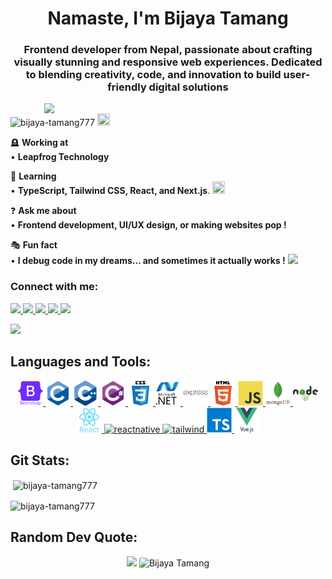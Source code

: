 <h1 align="center"> Namaste, I'm Bijaya Tamang </h1>
<h3 align="center">Frontend developer from Nepal, passionate about crafting visually stunning and responsive web experiences. Dedicated to blending creativity, code, and innovation to build user-friendly digital solutions</h3>

<img src="https://github.com/Anmol-Baranwal/Cool-GIFs-For-GitHub/assets/74038190/897cd757-ea1f-492d-aaf9-6d1674177e08" align="right" width="450">
<p align="left"><img src="https://komarev.com/ghpvc/?username=bijaya-tamang777&label=Profile%20views&color=0e75b6&style=flat" alt="bijaya-tamang777" />    <img src="https://cultofthepartyparrot.com/parrots/hd/githubparrot.gif" width="20" height="20"/></p> 

🪦 **Working at**     
   • **Leapfrog Technology**
   
📌 **Learning**  
   • **TypeScript, Tailwind CSS, React, and Next.js**.  <img src="https://cultofthepartyparrot.com/parrots/hd/dealwithitnowparrot.gif" width="20" height="20"/>
   
❓ **Ask me about**  
   • **Frontend development, UI/UX design, or making websites pop !** 
   
🎭 **Fun fact**  
   • **I debug code in my dreams...  and sometimes it actually works !** <img src="https://github.com/Anmol-Baranwal/Cool-GIFs-For-GitHub/assets/74038190/406eb3e6-caba-401d-93c8-e0a7941c84b9" width="30">&nbsp;

**<h3 align="left">Connect with me:</h3>**
<p align="left">
   <a href="https://twitter.com/yourusername" target="_blank">
      <img src="https://user-images.githubusercontent.com/74038190/235294011-b8074c31-9097-4a65-a594-4151b58743a8.gif" width="50">
   </a>
   <a href="https://www.facebook.com/profile.php?id=61559662797437" target="_blank">
      <img src="https://user-images.githubusercontent.com/74038190/235294010-ec412ef5-e3da-4efa-b1d4-0ab4d4638755.gif" width="50">
   </a>
   <a href="https://instagram.com/yourusername" target="_blank">
      <img src="https://user-images.githubusercontent.com/74038190/235294013-a33e5c43-a01c-43f6-b44d-a406d8b4ab75.gif" width="50">
   </a>
   <a href="https://github.com/yourusername" target="_blank">
      <img src="https://user-images.githubusercontent.com/74038190/235294012-0a55e343-37ad-4b0f-924f-c8431d9d2483.gif" width="50">
   </a>
   <a href="https://yourwebsite.com" target="_blank">
      <img src="https://user-images.githubusercontent.com/74038190/235294015-47144047-25ab-417c-af1b-6746820a20ff.gif" width="50">
   </a>
</p>

<img src="https://user-images.githubusercontent.com/74038190/212284115-f47cd8ff-2ffb-4b04-b5bf-4d1c14c0247f.gif" width="1000">
<br>


**<h2 align="left">Languages and Tools:</h2>**
<p align="center"> <a href="https://getbootstrap.com" target="_blank" rel="noreferrer"> <img src="https://raw.githubusercontent.com/devicons/devicon/master/icons/bootstrap/bootstrap-plain-wordmark.svg" alt="bootstrap" width="40" height="40"/> </a> <a href="https://www.cprogramming.com/" target="_blank" rel="noreferrer"> <img src="https://raw.githubusercontent.com/devicons/devicon/master/icons/c/c-original.svg" alt="c" width="40" height="40"/> </a> <a href="https://www.w3schools.com/cpp/" target="_blank" rel="noreferrer"> <img src="https://raw.githubusercontent.com/devicons/devicon/master/icons/cplusplus/cplusplus-original.svg" alt="cplusplus" width="40" height="40"/> </a> <a href="https://www.w3schools.com/cs/" target="_blank" rel="noreferrer"> <img src="https://raw.githubusercontent.com/devicons/devicon/master/icons/csharp/csharp-original.svg" alt="csharp" width="40" height="40"/> </a> <a href="https://www.w3schools.com/css/" target="_blank" rel="noreferrer"> <img src="https://raw.githubusercontent.com/devicons/devicon/master/icons/css3/css3-original-wordmark.svg" alt="css3" width="40" height="40"/> </a> <a href="https://dotnet.microsoft.com/" target="_blank" rel="noreferrer"> <img src="https://raw.githubusercontent.com/devicons/devicon/master/icons/dot-net/dot-net-original-wordmark.svg" alt="dotnet" width="40" height="40"/> </a> <a href="https://expressjs.com" target="_blank" rel="noreferrer"> <img src="https://raw.githubusercontent.com/devicons/devicon/master/icons/express/express-original-wordmark.svg" alt="express" width="40" height="40"/> </a> <a href="https://www.w3.org/html/" target="_blank" rel="noreferrer"> <img src="https://raw.githubusercontent.com/devicons/devicon/master/icons/html5/html5-original-wordmark.svg" alt="html5" width="40" height="40"/> </a> <a href="https://developer.mozilla.org/en-US/docs/Web/JavaScript" target="_blank" rel="noreferrer"> <img src="https://raw.githubusercontent.com/devicons/devicon/master/icons/javascript/javascript-original.svg" alt="javascript" width="40" height="40"/> </a> <a href="https://www.mongodb.com/" target="_blank" rel="noreferrer"> <img src="https://raw.githubusercontent.com/devicons/devicon/master/icons/mongodb/mongodb-original-wordmark.svg" alt="mongodb" width="40" height="40"/> </a> <a href="https://nodejs.org" target="_blank" rel="noreferrer"> <img src="https://raw.githubusercontent.com/devicons/devicon/master/icons/nodejs/nodejs-original-wordmark.svg" alt="nodejs" width="40" height="40"/> </a> <a href="https://reactjs.org/" target="_blank" rel="noreferrer"> <img src="https://raw.githubusercontent.com/devicons/devicon/master/icons/react/react-original-wordmark.svg" alt="react" width="40" height="40"/> </a> <a href="https://reactnative.dev/" target="_blank" rel="noreferrer"> <img src="https://reactnative.dev/img/header_logo.svg" alt="reactnative" width="40" height="40"/> </a> <a href="https://tailwindcss.com/" target="_blank" rel="noreferrer"> <img src="https://www.vectorlogo.zone/logos/tailwindcss/tailwindcss-icon.svg" alt="tailwind" width="40" height="40"/> </a> <a href="https://www.typescriptlang.org/" target="_blank" rel="noreferrer"> <img src="https://raw.githubusercontent.com/devicons/devicon/master/icons/typescript/typescript-original.svg" alt="typescript" width="40" height="40"/> </a> <a href="https://vuejs.org/" target="_blank" rel="noreferrer"> <img src="https://raw.githubusercontent.com/devicons/devicon/master/icons/vuejs/vuejs-original-wordmark.svg" alt="vuejs" width="40" height="40"/> </a> </p>


**<h2>Git Stats:</h2>**
<p>&nbsp;<img align="center" src="https://github-readme-stats.vercel.app/api?username=bijaya-tamang777&show_icons=true&locale=en" width="48%" alt="bijaya-tamang777" /></p>

<p><img align="center" src="https://github-readme-streak-stats.herokuapp.com/?user=bijaya-tamang777&" width="48%" alt="bijaya-tamang777" /></p>

**<h2>Random Dev Quote:</h2>**
<div align="center">

<img src="https://quotes-github-readme.vercel.app/api?type=horizontal&theme=light" aly="stats" width="60%" />
<img src="https://user-images.githubusercontent.com/74038190/212749171-b84692a8-2b04-4e3b-93ca-ac14705da224.gif" alt="Bijaya Tamang" width="30%">

</div>


